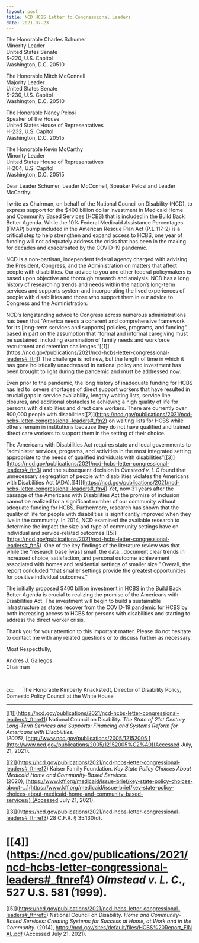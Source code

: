 ```yaml
---
layout: post
title: NCD HCBS Letter to Congressional Leaders
date: 2021-07-23
---
```

The Honorable Charles Schumer\
Minority Leader\
United States Senate\
S-220, U.S. Capitol\
Washington, D.C. 20510

The Honorable Mitch McConnell\
Majority Leader\
United States Senate\
S-230, U.S. Capitol\
Washington, D.C. 20510

The Honorable Nancy Pelosi\
Speaker of the House\
United States House of Representatives\
H-232, U.S. Capitol\
Washington, D.C. 20515

The Honorable Kevin McCarthy\
Minority Leader\
United States House of Representatives\
H-204, U.S. Capitol\
Washington, D.C. 20515

Dear Leader Schumer, Leader McConnell, Speaker Pelosi and Leader McCarthy:

I write as Chairman, on behalf of the National Council on Disability (NCD), to express support for the $400 billion dollar investment in Medicaid Home and Community Based Services (HCBS) that is included in the Build Back Better Agenda. While the 10% Federal Medicaid Assistance Percentages (FMAP) bump included in the American Rescue Plan Act (P.L 117-2) is a critical step to help strengthen and expand access to HCBS, one year of funding will not adequately address the crisis that has been in the making for decades and exacerbated by the COVID-19 pandemic.

NCD is a non-partisan, independent federal agency charged with advising the President, Congress, and the Administration on matters that affect people with disabilities. Our advice to you and other federal policymakers is based upon objective and thorough research and analysis. NCD has a long history of researching trends and needs within the nation’s long-term services and supports system and incorporating the lived experiences of people with disabilities and those who support them in our advice to Congress and the Administration.

NCD’s longstanding advice to Congress across numerous administrations has been that “America needs a coherent and comprehensive framework for its \[long-term services and supports] policies, programs, and funding” based in part on the assumption that “formal and informal caregiving must be sustained, including examination of family needs and workforce recruitment and retention challenges.”[\[1]](https://ncd.gov/publications/2021/ncd-hcbs-letter-congressional-leaders#_ftn1) The challenge is not new, but the length of time in which it has gone holistically unaddressed in national policy and investment has been brought to light during the pandemic and must be addressed now.

Even prior to the pandemic, the long history of inadequate funding for HCBS has led to  severe shortages of direct support workers that have resulted in crucial gaps in service availability, lengthy waiting lists, service line closures, and additional obstacles to achieving a high quality of life for persons with disabilities and direct care workers. There are currently over 800,000 people with disabilities[\[2]](https://ncd.gov/publications/2021/ncd-hcbs-letter-congressional-leaders#_ftn2) on waiting lists for HCBS while others remain in institutions because they do not have qualified and trained direct care workers to support them in the setting of their choice.

The Americans with Disabilities Act requires state and local governments to “administer services, programs, and activities in the most integrated setting appropriate to the needs of qualified individuals with disabilities”[\[3]](https://ncd.gov/publications/2021/ncd-hcbs-letter-congressional-leaders#_ftn3) and the subsequent decision in *Olmstead v. L.C* found that unnecessary segregation of people with disabilities violates the Americans with Disabilities Act (ADA).[\[4]](https://ncd.gov/publications/2021/ncd-hcbs-letter-congressional-leaders#_ftn4) Yet, now 31 years after the passage of the Americans with Disabilities Act the promise of inclusion cannot be realized for a significant number of our community without adequate funding for HCBS. Furthermore, research has shown that the quality of life for people with disabilities is significantly improved when they live in the community. In 2014, NCD examined the available research to determine the impact the size and type of community settings have on individual and service-related outcomes.[\[5]](https://ncd.gov/publications/2021/ncd-hcbs-letter-congressional-leaders#_ftn5)  One of the key findings of the literature review was that while the “research base \[was] small, the data…document clear trends in increased choice, satisfaction, and personal outcome achievement associated with homes and residential settings of smaller size.” Overall, the report concluded “that smaller settings provide the greatest opportunities for positive individual outcomes.”

The initially proposed $400 billion investment in HCBS in the Build Back Better Agenda is crucial to realizing the promise of the Americans with Disabilities Act. The investment will begin to build a sustainable infrastructure as states recover from the COVID-19 pandemic for HCBS by both increasing access to HCBS for persons with disabilities and starting to address the direct worker crisis.

Thank you for your attention to this important matter. Please do not hesitate to contact me with any related questions or to discuss further as necessary.

Most Respectfully,

Andrés J. Gallegos\
Chairman

 

cc:      The Honorable Kimberly Knackstedt, Director of Disability Policy, Domestic Policy Council at the White House



- - -

[\[1]](https://ncd.gov/publications/2021/ncd-hcbs-letter-congressional-leaders#_ftnref1) National Council on Disability. *The State of 21st Century Long-Term Services and Supports: Financing and Systems Reform for Americans with Disabilities. (2005),* [http://www.ncd.gov/publications/2005/12152005 ](http://www.ncd.gov/publications/2005/12152005%C2%A0)(Accessed July, 21, 2021).

[\[2]](https://ncd.gov/publications/2021/ncd-hcbs-letter-congressional-leaders#_ftnref2) Kaiser Family Foundation. *Key State Policy Choices About Medicaid Home and Community-Based Services*. (2020), [https://www.kff.org/medicaid/issue-brief/key-state-policy-choices-about-...](https://www.kff.org/medicaid/issue-brief/key-state-policy-choices-about-medicaid-home-and-community-based-services/) (Accessed July 21, 2021).

[\[3]](https://ncd.gov/publications/2021/ncd-hcbs-letter-congressional-leaders#_ftnref3) 28 C.F.R. § 35.130(d).

# [\[4]](https://ncd.gov/publications/2021/ncd-hcbs-letter-congressional-leaders#_ftnref4) *Olmstead v. L. C*., 527 U.S. 581 (1999).

[\[5]](https://ncd.gov/publications/2021/ncd-hcbs-letter-congressional-leaders#_ftnref5) National Council on Disability. *Home and Community-Based Services: Creating Systems for Success at Home, at Work and in the Community.* (2014), <https://ncd.gov/sites/default/files/HCBS%20Report_FINAL.pdf> (Accessed July 21, 2021).
